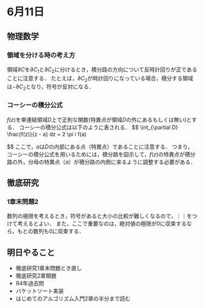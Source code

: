 # 6月11日
## 物理数学

### 領域を分ける時の考え方
領域$\partial C$を$\partial C_1$と$\partial C_2$に分けるとき，積分路の方向について反時計回りが正であることに注意する．
たとえば，$\partial C_2$が時計回りになっている場合，積分する領域は$- \partial C_2$となり，符号が反対になる．

### コーシーの積分公式
$f(z)$を単連結領域$D$上で正則な関数(特異点が領域$D$の外にあるもしくは無い)とする．
コーシーの積分公式は以下のように表される．
$$
\int_{\partial D} \frac{f(z)}{z - a} dz = 2 \pi i f(a)

$$
ここで，$a$は$D$の内部にある点（特異点）であることに注意する．
つまり，コーシーの積分公式を用いるためには，積分路を図示して，$f(z)$の特異点が積分路の外，分母の特異点（$a$）が積分路の内側に来るように調整する必要がある．

## 徹底研究
### 1章末問題2
数列の極限を考えるとき，符号があると大小の比較が難しくなるので，｜｜をつけて考えるとよい．
また，ここで重要なのは，絶対値の極限が0に収束するなら，もとの数列も0に収束する．

## 明日やること
- 徹底研究1章末問題とき直し
- 徹底研究2章類題
- R4年過去問
- バケットソート実装
- はじめてのアルゴリズム入門2章の半分まで読む
